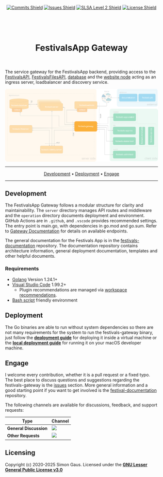 <p align="center">
   <a href="https://github.com/festivals-app/festivals-gateway/commits/" title="Last Commit">
   <img src="https://img.shields.io/github/last-commit/festivals-app/festivals-gateway?style=flat" alt="Commits Shield"></a>
   <a href="https://github.com/festivals-app/festivals-gateway/issues" title="Open Issues">
   <img src="https://img.shields.io/github/issues/festivals-app/festivals-gateway?style=flat" alt="Issues Shield"></a>
   <a href="https://github.com/festivals-app/festivals-gateway" title="SLSA Level 2">
   <img src="https://img.shields.io/badge/SLSA-Level_2-blue" alt="SLSA Level 2 Shield"></a>
   <a href="./LICENSE" title="License">
   <img src="https://img.shields.io/github/license/festivals-app/festivals-gateway.svg" alt="License Shield"></a>
</p>

<h1 align="center">
  <br/><br/>
    FestivalsApp Gateway
  <br/><br/>
</h1>

The service gateway for the FestivalsApp backend, providing access to the [FestivalsAPI](https://github.com/Festivals-App/festivals-server), 
[FestivalsFilesAPI](https://github.com/Festivals-App/festivals-fileserver), [database](https://github.com/Festivals-App/festivals-database) and 
the [website node](https://github.com/Festivals-App/festivals-identity-server) acting as an ingress server, loadbalancer and discovery service.

![Figure 1: Architecture Overview Highlighted](https://github.com/Festivals-App/festivals-documentation/blob/main/images/architecture/export/architecture_overview_gateway.svg "Figure 1: Architecture Overview Highlighted")

<hr />
<p align="center">
  <a href="#development">Development</a> •
  <a href="#deployment">Deployment</a> •
  <a href="#engage">Engage</a>
</p>
<hr />

## Development

The FestivalsApp Gateway follows a modular structure for clarity and maintainability. The `server` directory manages
API routes and middleware and the `operation` directory documents deployment and environment. GitHub Actions are in `.github`,
and `.vscode` provides recommended settings. The entry point is main.go, with dependencies in go.mod and go.sum.
Refer to [Gateway Documentation](DOCUMENTATION.md) for details on available endpoints.

The general documentation for the Festivals App is in the [festivals-documentation](https://github.com/festivals-app/festivals-documentation) repository.
The documentation repository contains architecture information, general deployment documentation, templates and
other helpful documents.

### Requirements

- [Golang](https://go.dev/) Version 1.24.1+
- [Visual Studio Code](https://code.visualstudio.com/download) 1.99.2+
  - Plugin recommendations are managed via [workspace recommendations](https://code.visualstudio.com/docs/editor/extension-marketplace#_recommended-extensions).
- [Bash script](https://en.wikipedia.org/wiki/Bash_(Unix_shell)) friendly environment

## Deployment

The Go binaries are able to run without system dependencies so there are not many requirements for the system
to run the festivals-gateway binary, just follow the [**deployment guide**](./operation/DEPLOYMENT.md) for
deploying it inside a virtual machine or the [**local deployment guide**](./operation/local/README.md) for
running it on your macOS developer machine.

## Engage

I welcome every contribution, whether it is a pull request or a fixed typo. The best place to discuss questions
and suggestions regarding the festivals-gateway is the [issues](https://github.com/festivals-app/festivals-gateway/issues/) section.
More general information and a good starting point if you want to get involved is
the [festival-documentation](https://github.com/Festivals-App/festivals-documentation) repository.

The following channels are available for discussions, feedback, and support requests:

| Type                     | Channel                                                |
| ------------------------ | ------------------------------------------------------ |
| **General Discussion**   | <a href="https://github.com/festivals-app/festivals-documentation/issues/new/choose" title="General Discussion"><img src="https://img.shields.io/github/issues/festivals-app/festivals-documentation/question.svg?style=flat-square"></a> </a>   |
| **Other Requests**    | <a href="mailto:simon@festivalsapp.org" title="Email me"><img src="https://img.shields.io/badge/email-Simon-green?logo=mail.ru&style=flat-square&logoColor=white"></a>   |

## Licensing

Copyright (c) 2020-2025 Simon Gaus. Licensed under the [**GNU Lesser General Public License v3.0**](./LICENSE)

